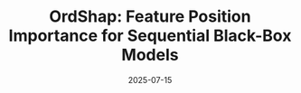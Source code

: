 ---
title: "OrdShap: Feature Position Importance for Sequential Black-Box Models"
collection: conference
permalink: 
date: 2025-07-15
venue: 'Neural Information Processing Systems (NeurIPS)'
paperurl: 'https://arxiv.org/pdf/2507.11855'
authors: '<small>Davin Hill, Brian L. Hill, <b>Aria Masoomi</b>, Vijay S. Nori, Robert E. Tillman, Jennifer Dy</small>'
---
